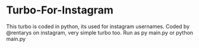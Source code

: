 # Turbo-For-Instagram
This turbo is coded in python, its used for instagram usernames. Coded by @rentarys on instagram, very simple turbo too. Run as py main.py or python main.py
